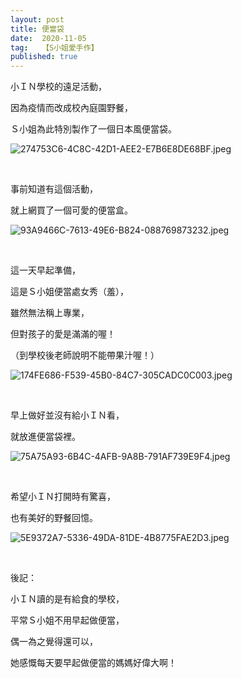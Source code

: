 ```yaml
---
layout: post
title: 便當袋
date:  2020-11-05
tag:   【S小姐愛手作】
published: true 
---
```

<p>小ＩＮ學校的遠足活動，</p>

<p>因為疫情而改成校內庭園野餐，</p>

<p>Ｓ小姐為此特別製作了一個日本風便當袋。</p>

<p><img alt="274753C6-4C8C-42D1-AEE2-E7B6E8DE68BF.jpeg" src="https://pic.pimg.tw/smlife543/1611584985-1780991282-g_n.jpg" title="274753C6-4C8C-42D1-AEE2-E7B6E8DE68BF.jpeg"></p>

<p>&nbsp;</p>

<p>事前知道有這個活動，</p>

<p>就上網買了一個可愛的便當盒。</p>

<p><img alt="93A9466C-7613-49E6-B824-088769873232.jpeg" src="https://pic.pimg.tw/smlife543/1611584985-1807982362-g_n.jpg" title="93A9466C-7613-49E6-B824-088769873232.jpeg"></p>

<p>&nbsp;</p>

<p>這一天早起準備，</p>

<p>這是Ｓ小姐便當處女秀（羞），</p>

<p>雖然無法稱上專業，</p>

<p>但對孩子的愛是滿滿的喔！</p>

<p>（到學校後老師說明不能帶果汁喔！）</p>

<p><img alt="174FE686-F539-45B0-84C7-305CADC0C003.jpeg" src="https://pic.pimg.tw/smlife543/1611585012-964158121-g_n.jpg" title="174FE686-F539-45B0-84C7-305CADC0C003.jpeg"></p>

<p>&nbsp;</p>

<p>早上做好並沒有給小ＩＮ看，</p>

<p>就放進便當袋裡。</p>

<p><img alt="75A75A93-6B4C-4AFB-9A8B-791AF739E9F4.jpeg" src="https://pic.pimg.tw/smlife543/1611584985-3856227572-g_n.jpg" title="75A75A93-6B4C-4AFB-9A8B-791AF739E9F4.jpeg"></p>

<p>&nbsp;</p>

<p>希望小ＩＮ打開時有驚喜，</p>

<p>也有美好的野餐回憶。</p>

<p><img alt="5E9372A7-5336-49DA-81DE-4B8775FAE2D3.jpeg" src="https://pic.pimg.tw/smlife543/1611584985-3038711537-g_n.jpg" title="5E9372A7-5336-49DA-81DE-4B8775FAE2D3.jpeg"></p>

<p>&nbsp;</p>

<p>後記：</p>

<p>小ＩＮ讀的是有給食的學校，</p>

<p>平常Ｓ小姐不用早起做便當，</p>

<p>偶一為之覺得還可以，</p>

<p>她感慨每天要早起做便當的媽媽好偉大啊！</p>


